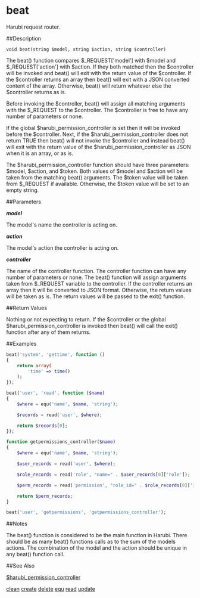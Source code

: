 beat
====

Harubi request router.

##Description

```
void beat(string $model, string $action, string $controller)
```

The beat() function compares $_REQUEST['model'] with $model and $_REQUEST['action'] with $action. If they both matched then the $controller will be invoked and beat() will exit with the return value of the $controller. If the $controller returns an array then beat() will exit with a JSON converted content of the array. Otherwise, beat() will return whatever else the $controller returns as is.

Before invoking the $controller, beat() will assign all matching arguments with the $_REQUEST to the $controller. The $controller is free to have any number of parameters or none.

If the global $harubi_permission_controller is set then it will be invoked before the $controller. Next, if the $harubi_permission_controller does not return TRUE then beat() will not invoke the $controller and instead beat() will exit with the return value of the $harubi_permission_controller as JSON when it is an array, or as is.

The $harubi_permission_controller function should have three parameters: $model, $action, and $token. Both values of $model and $action will be taken from the matching beat() arguments. The $token value will be taken from $_REQUEST if available. Otherwise, the $token value will be set to an empty string.

##Parameters

***model***

The model's name the controller is acting on. 

***action***

The model's action the controller is acting on.

***controller***

The name of the controller function. The controller function can have any number of parameters or none. The beat() function will assign arguments taken from $_REQUEST variable to the controller. If the controller returns an array then it will be converted to JSON format. Otherwise, the return values will be taken as is. The return values will be passed to the exit() function.

##Return Values

Nothing or not expecting to return. If the $controller or the global $harubi_permission_controller is invoked then beat() will call the exit() function after any of them returns.

##Examples

```php
beat('system', 'gettime', function ()
{	
	return array(
		'time' => time()
	);
});
```

```php
beat('user', 'read', function ($name)
{	
	$where = equ('name', $name, 'string');

	$records = read('user', $where);

	return $records[0];
});
```

```php
function getpermissions_controller($name)
{
	$where = equ('name', $name, 'string');

	$user_records = read('user', $where);

	$role_records = read('role', "name=" . $user_records[0]['role']);

	$perm_records = read('permission', "role_id=" . $role_records[0]['id']);

	return $perm_records;
}

beat('user', 'getpermissions', 'getpermissions_controller');
```

##Notes

The beat() function is considered to be the main function in Harubi. There should be as many beat() functions calls as to the sum of the models actions. The combination of the model and the action should be unique in any beat() function call.

##See Also

[$harubi_permission_controller](harubi_permission_controller.md)

[clean](clean.md)
[create](create.md)
[delete](delete.md)
[equ](equ.md)
[read](read.md)
[update](update.md)

